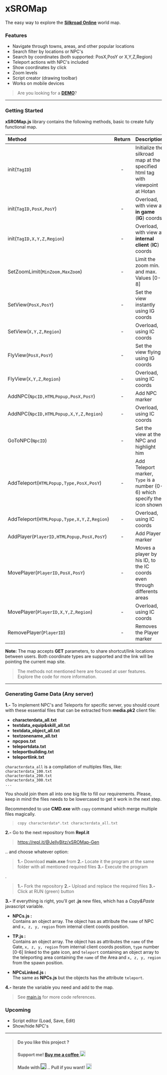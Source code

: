 # xSROMap
The easy way to explore the [**Silkroad Online**](http://www.joymax.com/silkroad/) world map.

### Features
- Navigate through towns, areas, and other popular locations
- Search filter by locations or NPC's
- Search by coordinates (both supported: PosX,PosY or X,Y,Z,Region)
- Teleport actions with NPC's included
- Show coordinates by click
- Zoom levels
- Script creator (drawing toolbar)
- Works on mobile devices

> Are you looking for a [**DEMO**](http://JellyBitz.github.io/xSROMap)?

---
### Getting Started

**xSROMap.js** library contains the following methods, basic to create fully functional map.

| Method | Return | Description
| :---- | :---: | :--- |
| init(`TagID`) | - | Initialize the silkroad map at the specified html tag with viewpoint at Hotan
| init(`TagID,PosX,PosY`) | - | Overload, with view at **in game** (**IG**) coords
| init(`TagID,X,Y,Z,Region`) | - | Overload, with view at **internal client** (**IC**) coords
| SetZoomLimit(`MinZoom,MaxZoom`) | - | Limit the zoom min. and max. Values [0-8]
| SetView(`PosX,PosY`) | - | Set the view instantly using IG coords
| SetView(`X,Y,Z,Region`) | - | Overload, using IC coords
| FlyView(`PosX,PosY`) | - | Set the view flying using IG coords
| FlyView(`X,Y,Z,Region`) | - | Overload, using IC coords
| AddNPC(`NpcID,HTMLPopup,PosX,PosY`) | - | Add NPC marker
| AddNPC(`NpcID,HTMLPopup,X,Y,Z,Region`) | - | Overload, using IC coords
| GoToNPC(`NpcID`) | - | Set the view at the NPC and highlight him
| AddTeleport(`HTMLPopup,Type,PosX,PosY`) | - | Add Teleport marker, `Type` is a number (0-6) which specify the icon shown.
| AddTeleport(`HTMLPopup,Type,X,Y,Z,Region`) | - | Overload, using IC coords
| AddPlayer(`PlayerID,HTMLPopup,PosX,PosY`) | - | Add Player marker
| MovePlayer(`PlayerID,PosX,PosY`) | - | Moves a player by his ID, to the IC coords even through differents areas
| MovePlayer(`PlayerID,X,Y,Z,Region`) | - | Overload, using IC coords
| RemovePlayer(`PlayerID`) | - | Removes the Player marker

**Note:** The map accepts **GET** parameters, to share shortcut/link locations between users. Both coordinate types are supported and the link will be pointing the current map site.

> The methods not mentioned here are focused at user features. Explore the code for more information.

---
### Generating Game Data (Any server)

**1.-** To implement NPC's and Teleports for specific server, you should count with these essential files that can be extracted from **media.pk2** client file:

- **characterdata_all.txt**
- **textdata_equip&skill_all.txt**
- **textdata_object_all.txt**
- **textzonename_all.txt**
- **npcpos.txt**
- **teleportdata.txt**
- **teleportbuilding.txt**
- **teleportlink.txt**

`characterdata_all` is a compilation of multiples files, like:
`characterdata_100.txt`  
`characterdata_200.txt`  
`characterdata_300.txt`  
`...`

You should join them all into one big file to fill our requirements.
Please, keep in mind the files needs to be lowercased to get it work in the next step.

Recommended to use **CMD.exe** with `copy` command which merge multiple files magically.
> `copy characterdata*.txt characterdata_all.txt`

**2.-** Go to the next repository from **Repl.it**
> https://repl.it/@JellyBitz/xSROMap-Gen

.. and choose whatever option:
 
> **1.-** Download **main.exe** from
> **2.-** Locate it the program at the same folder with all mentioned required files
> **3.-** Execute the program

.
> **1.-** Fork the repository
> **2.-** Upload and replace the required files
> **3.-** Click at RUN (green) button

**3.-** If everything is right, you'll get **.js** new files, which has a *Copy&Paste* javascript variable.

- **NPCs.js :**  
Contains an object array. The object has as attribute the `name` of NPC and `x, z, y, region` from internal client coords position.

- **TP.js :**  
Contains an object array. The object has as attributes the `name` of the Gate, `x, z, y, region` from internal client coords position, `type` number [0-6] linked to the gate icon, and `teleport` containing an object array to the teleporting area containing the `name` of the Area and `x, z, y, region` from the spawn position.

- **NPCsLinked.js :**  
The same as **NPCs.js** but the objects has the attribute `teleport`.

**4.-** Iterate the variable you need and add to the map.
> See [main.js](https://github.com/JellyBitz/xSROMap/blob/master/assets/js/main.js) for more code references.

### Upcoming
- Script editor (Load, Save, Edit)
- Show/hide NPC's

---
> #### **Do you like this project ?**
> 
> #### Support me! [Buy me a coffee <img src="https://twemoji.maxcdn.com/2/72x72/2615.png" width="18" height="18">](https://www.buymeacoffee.com/JellyBitz "Coffee <3")
> 
> #### Made with [<img title="Yes, Code!" src="https://twemoji.maxcdn.com/2/72x72/1f499.png" width="18" height="18">]() .. Pull if you want! <img title="I'm JellyBitz" src="https://twemoji.maxcdn.com/2/72x72/1f575.png" width="18" height="18">